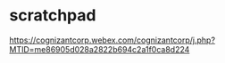 # scratchpad

https://cognizantcorp.webex.com/cognizantcorp/j.php?MTID=me86905d028a2822b694c2a1f0ca8d224 

